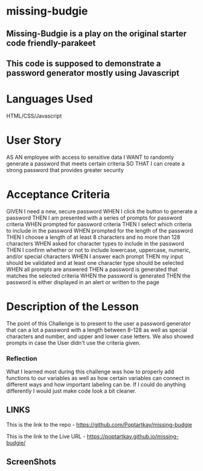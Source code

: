 # missing-budgie

## Missing-Budgie is a play on the original starter code friendly-parakeet
## This code is supposed to demonstrate a password generator mostly using Javascript

# Languages Used
HTML/CSS/Javascript

# User Story
AS AN employee with access to sensitive data
I WANT to randomly generate a password that meets certain criteria
SO THAT I can create a strong password that provides greater security

# Acceptance Criteria
GIVEN I need a new, secure password
WHEN I click the button to generate a password
THEN I am presented with a series of prompts for password criteria
WHEN prompted for password criteria
THEN I select which criteria to include in the password
WHEN prompted for the length of the password
THEN I choose a length of at least 8 characters and no more than 128 characters
WHEN asked for character types to include in the password
THEN I confirm whether or not to include lowercase, uppercase, numeric, and/or special characters
WHEN I answer each prompt
THEN my input should be validated and at least one character type should be selected
WHEN all prompts are answered
THEN a password is generated that matches the selected criteria
WHEN the password is generated
THEN the password is either displayed in an alert or written to the page

# Description of the Lesson 
The point of this Challenge is to present to the user a password generator that can a lot a password with a length between 8-128
as well as special characters and number, and upper and lower case letters. We also showed prompts in case the User didn't use the 
criteria given.

### Reflection 
What I learned most during this challenge was how to properly add functions to our variables
as well as how certain variables can connect in different ways and how important labeling can be.
If I could do anything differently I would just make code look a bit cleaner. 

## LINKS
This is the link to the repo - https://github.com/Poptartkay/missing-budgie

This is the link to the Live URL - https://poptartkay.github.io/missing-budgie/


## ScreenShots

